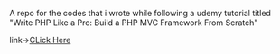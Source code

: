 A repo for the codes that i wrote while following a udemy tutorial titled "Write PHP Like a Pro: Build a PHP MVC Framework From Scratch"

link->[CLick Here](https://www.udemy.com/course/php-mvc-from-scratch/)

